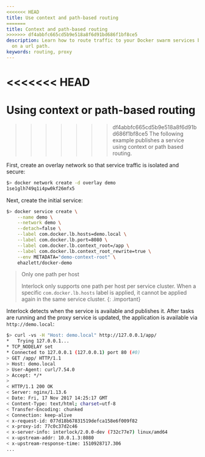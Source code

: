 ```yaml
---
<<<<<<< HEAD
title: Use context and path-based routing
=======
title: Context and path-based routing
>>>>>>> df4abbfc665cd5b9e518a8f6d91bd686f1bf8ce5
description: Learn how to route traffic to your Docker swarm services based
  on a url path.
keywords: routing, proxy
---
```


<<<<<<< HEAD
=======
# Using context or path-based routing
>>>>>>> df4abbfc665cd5b9e518a8f6d91bd686f1bf8ce5
The following example publishes a service using context or path based routing.

First, create an overlay network so that service traffic is isolated and secure:

```bash
$> docker network create -d overlay demo
1se1glh749q1i4pw0kf26mfx5
```

Next, create the initial service:

```bash
$> docker service create \
    --name demo \
    --network demo \
    --detach=false \
    --label com.docker.lb.hosts=demo.local \
    --label com.docker.lb.port=8080 \
    --label com.docker.lb.context_root=/app \
    --label com.docker.lb.context_root_rewrite=true \
    --env METADATA="demo-context-root" \
    ehazlett/docker-demo
```

> Only one path per host
>
> Interlock only supports one path per host per service cluster. When a
> specific `com.docker.lb.hosts` label is applied, it cannot be applied
> again in the same service cluster.
{: .important}

Interlock detects when the service is available and publishes it. After tasks are running
and the proxy service is updated, the application is available via `http://demo.local`:

```bash
$> curl -vs -H "Host: demo.local" http://127.0.0.1/app/
*   Trying 127.0.0.1...
* TCP_NODELAY set
* Connected to 127.0.0.1 (127.0.0.1) port 80 (#0)
> GET /app/ HTTP/1.1
> Host: demo.local
> User-Agent: curl/7.54.0
> Accept: */*
>
< HTTP/1.1 200 OK
< Server: nginx/1.13.6
< Date: Fri, 17 Nov 2017 14:25:17 GMT
< Content-Type: text/html; charset=utf-8
< Transfer-Encoding: chunked
< Connection: keep-alive
< x-request-id: 077d18b67831519defca158e6f009f82
< x-proxy-id: 77c0c37d2c46
< x-server-info: interlock/2.0.0-dev (732c77e7) linux/amd64
< x-upstream-addr: 10.0.1.3:8080
< x-upstream-response-time: 1510928717.306
...
```
